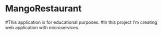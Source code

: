 # MangoRestaurant
#This application is for educational purposes.
#In this project I'm creating web application with microservices.
